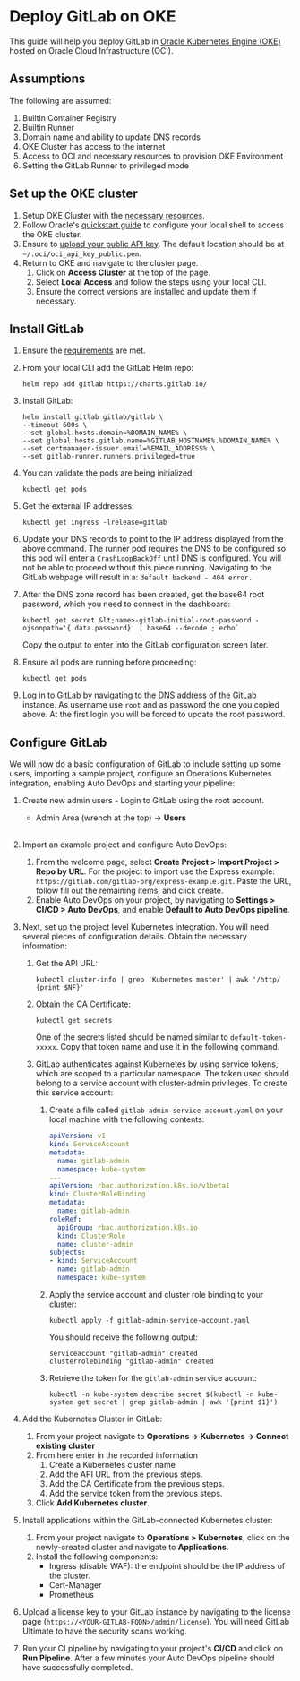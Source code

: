 # Deploy GitLab on OKE

This guide will help you deploy GitLab in
[Oracle Kubernetes Engine (OKE)](https://www.oracle.com/cloud-native/container-engine-kubernetes/)
hosted on Oracle Cloud Infrastructure (OCI).

## Assumptions

The following are assumed:

1. Builtin Container Registry
1. Builtin Runner
1. Domain name and ability to update DNS records
1. OKE Cluster has access to the internet
1. Access to OCI and necessary resources to provision OKE Environment
1. Setting the GitLab Runner to privileged mode

## Set up the OKE cluster

1. Setup OKE Cluster with the [necessary resources](../index.md#cloud-cluster-preparation).
1. Follow Oracle's [quickstart guide](https://docs.cloud.oracle.com/en-us/iaas/Content/API/SDKDocs/cliinstall.htm)
   to configure your local shell to access the OKE cluster.
1. Ensure to [upload your public API key](https://docs.cloud.oracle.com/en-us/iaas/Content/API/Concepts/apisigningkey.htm#three).
   The default location should be at `~/.oci/oci_api_key_public.pem`.
1. Return to OKE and navigate to the cluster page.
   1. Click on **Access Cluster** at the top of the page.
   1. Select **Local Access** and follow the steps using your local CLI.
   1. Ensure the correct versions are installed and update them if necessary.

## Install GitLab

1. Ensure the [requirements](../../quickstart/index.md#requirements) are met.
1. From your local CLI add the GitLab Helm repo:

   ```shell
   helm repo add gitlab https://charts.gitlab.io/
   ```

1. Install GitLab:

   ```shell
   helm install gitlab gitlab/gitlab \
   --timeout 600s \
   --set global.hosts.domain=%DOMAIN_NAME% \
   --set global.hosts.gitlab.name=%GITLAB_HOSTNAME%.%DOMAIN_NAME% \
   --set certmanager-issuer.email=%EMAIL_ADDRESS% \
   --set gitlab-runner.runners.privileged=true
   ```

1. You can validate the pods are being initialized:

   ```shell
   kubectl get pods
   ```

1. Get the external IP addresses:

   ```shell
   kubectl get ingress -lrelease=gitlab
   ```

1. Update your DNS records to point to the IP address displayed from the above command.
   The runner pod requires the DNS to be configured so this pod will enter a
   `CrashLoopBackOff` until DNS is configured. You will not be able to proceed
   without this piece running. Navigating to the GitLab webpage will result in a:
   `default backend - 404 error.`

1. After the DNS zone record has been created, get the base64 root password,
   which you need to connect in the dashboard:

   ```shell
   kubectl get secret &lt;name>-gitlab-initial-root-password -ojsonpath='{.data.password}' | base64 --decode ; echo`
   ```

   Copy the output to enter into the GitLab configuration screen later.

1. Ensure all pods are running before proceeding:

   ```shell
   kubectl get pods
   ```

1. Log in to GitLab by navigating to the DNS address of the GitLab instance.
   As username use `root` and as password the one you copied above. At the first
   login you will be forced to update the root password.

## Configure GitLab

We will now do a basic configuration of GitLab to include setting up some users,
importing a sample project, configure an Operations Kubernetes integration,
enabling Auto DevOps and starting your pipeline:

1. Create new admin users - Login to GitLab using the root account.
    - Admin Area (wrench at the top) -> **Users** <br><br>

1. Import an example project and configure Auto DevOps:
   1. From the welcome page, select **Create Project > Import Project > Repo by URL**.
      For the project to import use the Express example: `https://gitlab.com/gitlab-org/express-example.git`.
      Paste the URL, follow fill out the remaining items, and click create.
   1. Enable Auto DevOps on your project, by navigating to **Settings > CI/CD > Auto DevOps**,
      and enable **Default to Auto DevOps pipeline**.
1. Next, set up the project level Kubernetes integration. You will need several
   pieces of configuration details. Obtain the necessary information:
   1. Get the API URL:

      ```shell
      kubectl cluster-info | grep 'Kubernetes master' | awk '/http/ {print $NF}'
      ```

   1. Obtain the CA Certificate:

      ```shell
      kubectl get secrets
      ```

      One of the secrets listed should be named similar to `default-token-xxxxx`.
      Copy that token name and use it in the following command.

   1. GitLab authenticates against Kubernetes by using service tokens, which are
      scoped to a particular namespace. The token used should belong to a service
      account with cluster-admin privileges. To create this service account:

      1. Create a file called `gitlab-admin-service-account.yaml` on your local
         machine with the following contents:

         ```yaml
         apiVersion: v1
         kind: ServiceAccount
         metadata:
           name: gitlab-admin
           namespace: kube-system
         ---
         apiVersion: rbac.authorization.k8s.io/v1beta1
         kind: ClusterRoleBinding
         metadata:
           name: gitlab-admin
         roleRef:
           apiGroup: rbac.authorization.k8s.io
           kind: ClusterRole
           name: cluster-admin
         subjects:
         - kind: ServiceAccount
           name: gitlab-admin
           namespace: kube-system
         ```

      1. Apply the service account and cluster role binding to your cluster:

         ```shell
         kubectl apply -f gitlab-admin-service-account.yaml
         ```

         You should receive the following output:

         ```plaintext
         serviceaccount "gitlab-admin" created
         clusterrolebinding "gitlab-admin" created
         ```

      1. Retrieve the token for the `gitlab-admin` service account:

         ```shell
         kubectl -n kube-system describe secret $(kubectl -n kube-system get secret | grep gitlab-admin | awk '{print $1}')
         ```

1. Add the Kubernetes Cluster in GitLab:
   1. From your project navigate to **Operations -> Kubernetes -> Connect existing cluster**
   1. From here enter in the recorded information
      1. Create a Kubernetes cluster name
      1. Add the API URL from the previous steps.
      1. Add the CA Certificate from the previous steps.
      1. Add the service token from the previous steps.
   1. Click **Add Kubernetes cluster**.
1. Install applications within the GitLab-connected Kubernetes cluster:
   1. From your project navigate to **Operations > Kubernetes**, click on the
      newly-created cluster and navigate to **Applications**.
   1. Install the following components:
       - Ingress (disable WAF): the endpoint should be the IP address of the cluster.
       - Cert-Manager
       - Prometheus
1. Upload a license key to your GitLab instance by navigating to the license page
   (`https://<YOUR-GITLAB-FQDN>/admin/license`).
   You will need GitLab Ultimate to have the security scans working.
1. Run your CI pipeline by navigating to your project's **CI/CD** and click on
   **Run Pipeline**. After a few minutes your Auto DevOps pipeline should have
   successfully completed.
